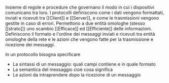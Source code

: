 Insieme di regole e procedure che governano il modo in cui i dispositivi comunicano tra loro. I protocolli definiscono come i dati vengono formattati, inviati e ricevuti tra [[Client]] e [[Server]], e come le trasmissioni vengono gestite in caso di errori.
Permettono a due entità omologhe (stesso [[strato]]) uno scambio [[Efficace]] ed [[Efficiente]] delle informazioni.
Definiscono il formato e l'ordine dei messaggi inviati e ricevuti tra entità omologhe della rete e le azioni che vengono fatte per la trasmissione e ricezione dei messaggi.

In un protocollo bisogna specificare
- La sintassi di un messaggio: quali campi contiene e in quale formato
- La semantica del messaggio cioè cosa significa
- Le azioni da intraprendere dopo la ricezione di un messaggio